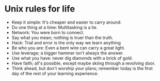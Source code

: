 # Unix rules for life
- Keep it simple: It's cheaper and easier to carry around.
- Do one thing at a time: Multitasking is a lie.
- Network: You were born to connect.
- Say what you mean; nothing is truer than the truth.
- Hack: Trial and error is the only way we learn anything
- Be who you are: Even a bent wire can carry a great light.
- Use leverage; a bigger hammer isn't always the answer.
- Use what you have: never dig diamonds with a brick of gold.
- Have faith; all's possible, except maybe skiing through a revolving door.
- Think ahead, but don't worship your plans; remember today is the first day of the rest of your learning experience.

